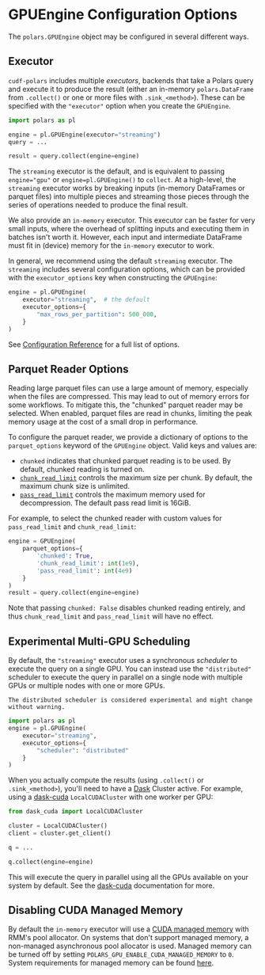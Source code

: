 # GPUEngine Configuration Options

The `polars.GPUEngine` object may be configured in several different ways.

## Executor

`cudf-polars` includes multiple *executors*, backends that take a Polars query and execute it to produce the result (either an in-memory `polars.DataFrame` from `.collect()` or one or more files with `.sink_<method>`). These can be specified with the `"executor"` option when you create the `GPUEngine`.

```python
import polars as pl

engine = pl.GPUEngine(executor="streaming")
query = ...

result = query.collect(engine=engine)
```

The `streaming` executor is the default, and is equivalent to passing
`engine="gpu"` or `engine=pl.GPUEngine()` to `collect`. At a high-level, the
`streaming` executor works by breaking inputs (in-memory DataFrames or parquet
files) into multiple pieces and streaming those pieces through the series of
operations needed to produce the final result.

We also provide an `in-memory` executor. This executor can be faster for very
small inputs, where the overhead of splitting inputs and executing them in
batches isn't worth it. However, each input and intermediate DataFrame must fit
in (device) memory for the `in-memory` executor to work.

In general, we recommend using the default `streaming` executor. The `streaming`
includes several configuration options, which can be provided with the `executor_options`
key when constructing the `GPUEngine`:

```python
engine = pl.GPUEngine(
    executor="streaming",  # the default
    executor_options={
        "max_rows_per_partition": 500_000,
    }
)
```

See [Configuration Reference](#cudf-polars-api) for a full list of options.

## Parquet Reader Options

Reading large parquet files can use a large amount of memory, especially when the files are compressed. This may lead to out of memory errors for some workflows. To mitigate this, the "chunked" parquet reader may be selected. When enabled, parquet files are read in chunks, limiting the peak memory usage at the cost of a small drop in performance.

To configure the parquet reader, we provide a dictionary of options to the `parquet_options` keyword of the `GPUEngine` object. Valid keys and values are:
- `chunked` indicates that chunked parquet reading is to be used. By default, chunked reading is turned on.
- [`chunk_read_limit`](https://docs.rapids.ai/api/libcudf/legacy/classcudf_1_1io_1_1chunked__parquet__reader#aad118178b7536b7966e3325ae1143a1a) controls the maximum size per chunk. By default, the maximum chunk size is unlimited.
- [`pass_read_limit`](https://docs.rapids.ai/api/libcudf/legacy/classcudf_1_1io_1_1chunked__parquet__reader#aad118178b7536b7966e3325ae1143a1a) controls the maximum memory used for decompression. The default pass read limit is 16GiB.

For example, to select the chunked reader with custom values for `pass_read_limit` and `chunk_read_limit`:
```python
engine = GPUEngine(
    parquet_options={
        'chunked': True,
        'chunk_read_limit': int(1e9),
        'pass_read_limit': int(4e9)
    }
)
result = query.collect(engine=engine)
```
Note that passing `chunked: False` disables chunked reading entirely, and thus `chunk_read_limit` and `pass_read_limit` will have no effect.

## Experimental Multi-GPU Scheduling

By default, the `"streaming"` executor uses a synchronous *scheduler* to execute
the query on a single GPU. You can instead use the `"distributed"` scheduler to
execute the query in parallel on a single node with multiple GPUs or multiple
nodes with one or more GPUs.

```{note}
The distributed scheduler is considered experimental and might change without warning.
```

```python
import polars as pl
engine = pl.GPUEngine(
    executor="streaming",
    executor_options={
        "scheduler": "distributed"
    }
)
```

When you actually compute the results (using `.collect()` or `.sink_<method>`),
you'll need to have a [Dask](http://dask.org/) Cluster active. For example,
using a [dask-cuda](https://docs.rapids.ai/api/dask-cuda/stable/)
`LocalCUDACluster` with one worker per GPU:

```python
from dask_cuda import LocalCUDACluster

cluster = LocalCUDACluster()
client = cluster.get_client()

q = ...

q.collect(engine=engine)
```

This will execute the query in parallel using all the GPUs available on your
system by default. See the
[dask-cuda](https://docs.rapids.ai/api/dask-cuda/stable/) documentation for
more.

## Disabling CUDA Managed Memory

By default the `in-memory` executor will use a [CUDA managed memory](https://docs.nvidia.com/cuda/cuda-c-programming-guide/index.html#unified-memory-introduction) with RMM's pool allocator. On systems that don't support managed memory, a non-managed asynchronous pool
allocator is used.
Managed memory can be turned off by setting `POLARS_GPU_ENABLE_CUDA_MANAGED_MEMORY` to `0`. System requirements for managed memory can be found [here](
https://docs.nvidia.com/cuda/cuda-c-programming-guide/index.html#system-requirements-for-unified-memory).

